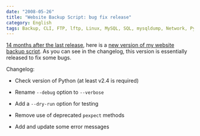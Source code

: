 ```yaml
---
date: "2008-05-26"
title: "Website Backup Script: bug fix release"
category: English
tags: Backup, CLI, FTP, lftp, Linux, MySQL, SQL, mysqldump, Network, Python, rdiff-backup, rsync, Script, Server, SSH, Web
---
```


[14 months after the last release](https://kevin.deldycke.com/2007/03/website-backup-script-mysql-dumps-and-ssh-supported/), here is a [new version of my website backup script](https://github.com/kdeldycke/scripts/blob/master/website-backup.py). As you can see in the changelog, this version is essentially released to fix some bugs.

Changelog:

  * Check version of Python (at least v2.4 is required)

  * Rename `--debug` option to `--verbose`

  * Add a `--dry-run` option for testing

  * Remove use of deprecated `pexpect` methods

  * Add and update some error messages

